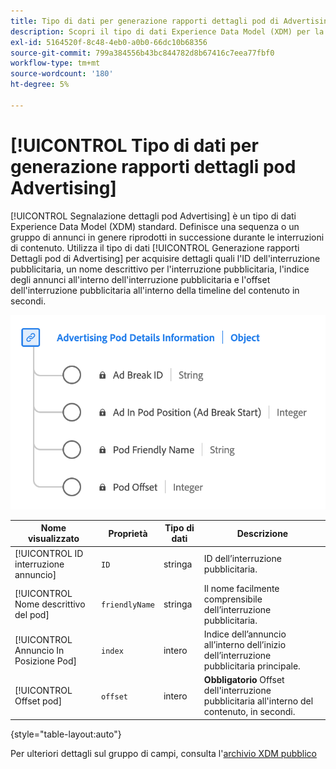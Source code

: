 ```yaml
---
title: Tipo di dati per generazione rapporti dettagli pod di Advertising
description: Scopri il tipo di dati Experience Data Model (XDM) per la generazione di rapporti Dettagli pod di Advertising.
exl-id: 5164520f-8c48-4eb0-a0b0-66dc10b68356
source-git-commit: 799a384556b43bc844782d8b67416c7eea77fbf0
workflow-type: tm+mt
source-wordcount: '180'
ht-degree: 5%

---
```


# [!UICONTROL Tipo di dati per generazione rapporti dettagli pod Advertising]

[!UICONTROL Segnalazione dettagli pod Advertising] è un tipo di dati Experience Data Model (XDM) standard. Definisce una sequenza o un gruppo di annunci in genere riprodotti in successione durante le interruzioni di contenuto. Utilizza il tipo di dati [!UICONTROL Generazione rapporti Dettagli pod di Advertising] per acquisire dettagli quali l&#39;ID dell&#39;interruzione pubblicitaria, un nome descrittivo per l&#39;interruzione pubblicitaria, l&#39;indice degli annunci all&#39;interno dell&#39;interruzione pubblicitaria e l&#39;offset dell&#39;interruzione pubblicitaria all&#39;interno della timeline del contenuto in secondi.

![Diagramma del tipo di dati di reporting Dettagli pod di Advertising.](../images/data-types/advertising-pod-details-information.png)

| Nome visualizzato | Proprietà | Tipo di dati | Descrizione |
|----------------------------|------------------------|-----------|-------------------------------------------------------|
| [!UICONTROL ID interruzione annuncio] | `ID` | stringa | ID dell’interruzione pubblicitaria. |
| [!UICONTROL Nome descrittivo del pod] | `friendlyName` | stringa | Il nome facilmente comprensibile dell’interruzione pubblicitaria. |
| [!UICONTROL Annuncio In Posizione Pod] | `index` | intero | Indice dell’annuncio all’interno dell’inizio dell’interruzione pubblicitaria principale. |
| [!UICONTROL Offset pod] | `offset` | intero | **Obbligatorio** Offset dell&#39;interruzione pubblicitaria all&#39;interno del contenuto, in secondi. |

{style="table-layout:auto"}

Per ulteriori dettagli sul gruppo di campi, consulta l&#39;[archivio XDM pubblico](https://github.com/adobe/xdm/blob/master/components/datatypes/advertisingpoddetails.schema.json)
